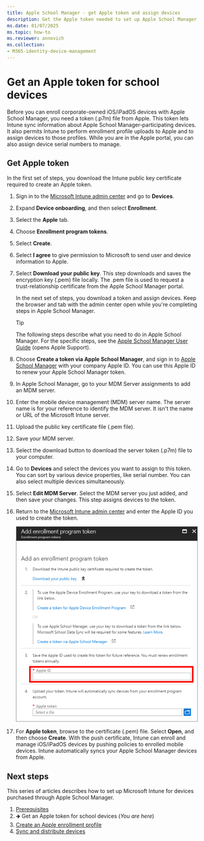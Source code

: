 ```yaml
---
title: Apple School Manager - get Apple token and assign devices
description: Get the Apple token needed to set up Apple School Manager and Microsoft Intune for corporate-owned iOS/iPadOS devices.
ms.date: 01/07/2025
ms.topic: how-to
ms.reviewer: annovich
ms.collection:
- M365-identity-device-management
---
```


# Get an Apple token for school devices

Before you can enroll corporate-owned iOS/iPadOS devices with Apple School Manager, you need a token (.p7m) file from Apple. This token lets Intune sync information about Apple School Manager-participating devices. It also permits Intune to perform enrollment profile uploads to Apple and to assign devices to those profiles. While you are in the Apple portal, you can also assign device serial numbers to manage.

## Get Apple token
In the first set of steps, you download the Intune public key certificate required to create an Apple token.

1. Sign in to the [Microsoft Intune admin center](https://go.microsoft.com/fwlink/?linkid=2109431) and go to **Devices**.
1. Expand **Device onboarding**, and then select **Enrollment**.
1. Select the **Apple** tab.
1. Choose **Enrollment program tokens**.
1. Select **Create**.
1. Select **I agree** to give permission to Microsoft to send user and device information to Apple.
1. Select **Download your public key**. This step downloads and saves the encryption key (.pem) file locally. The .pem file is used to request a trust-relationship certificate from the Apple School Manager portal.

   In the next set of steps, you download a token and assign devices. Keep the browser and tab with the admin center open while you're completing steps in Apple School Manager.

     > [!TIP]
     > The following steps describe what you need to do in Apple School Manager. For the specific steps, see the [Apple School Manager User Guide](https://support.apple.com/guide/apple-school-manager/device-workflow-axm6a88f692e/1/web/1) (opens Apple Support).

1. Choose **Create a token via Apple School Manager**, and sign in to [Apple School Manager](https://school.apple.com) with your company Apple ID. You can use this Apple ID to renew your Apple School Manager token.
1. In Apple School Manager, go to your MDM Server assignments to add an MDM server.
1. Enter the mobile device management (MDM) server name. The server name is for your reference to identify the MDM server. It isn't the name or URL of the Microsoft Intune server.
1. Upload the public key certificate file (.pem file).
1. Save your MDM server.
1. Select the download button to download the server token (.p7m) file to your computer.
1. Go to **Devices** and select the devices you want to assign to this token. You can sort by various device properties, like serial number. You can also select multiple devices simultaneously.
1. Select **Edit MDM Server**. Select the MDM server you just added, and then save your changes. This step assigns devices to the token.
1. Return to the [Microsoft Intune admin center](https://go.microsoft.com/fwlink/?linkid=2109431) and enter the Apple ID you used to create the token.

   ![Example screenshot showing the Apple ID used to create the enrollment program token and browsing to the enrollment program token.](./media/apple-school-manager-set-up-ios/image03.png)

1. For **Apple token**, browse to the certificate (.pem) file. Select **Open**, and then choose **Create**. With the push certificate, Intune can enroll and manage iOS/iPadOS devices by pushing policies to enrolled mobile devices. Intune automatically syncs your Apple School Manager devices from Apple.

## Next steps
This series of articles describes how to set up Microsoft Intune for devices purchased through Apple School Manager.

1. [Prerequisites](apple-school-manager-set-up-ios.md)
1. 🡺 Get an Apple token for school devices (*You are here*)
1. [Create an Apple enrollment profile](apple-school-manager-step-2.md)
1. [Sync and distribute devices](apple-school-manager-step-3.md)